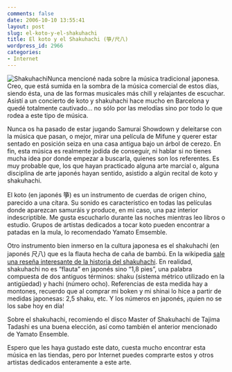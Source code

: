```yaml
---
comments: false
date: 2006-10-10 13:55:41
layout: post
slug: el-koto-y-el-shakuhachi
title: El koto y el Shakuhachi (箏/尺八)
wordpress_id: 2966
categories:
- Internet
---
```


![Shakuhachi](http://www.minid.net/images/shakuhachi.png)Nunca mencioné nada sobre la música tradicional japonesa. Creo, que está sumida en la sombra de la música comercial de estos días, siendo ésta, una de las formas musicales más chill y relajantes de escuchar. Asistí a un concierto de koto y shakuhachi hace mucho en Barcelona y quedé totalmente cautivado... no sólo por las melodías sino por todo lo que rodea a este tipo de música.





Nunca os ha pasado de estar jugando Samurai Showdown y deleitarse con la música que pasan, o mejor, mirar una película de Mifune y querer estar sentado en posición seiza en una casa antigua bajo un árbol de cerezo. En fin, esta música es realmente jodida de conseguir, ni hablar si no tienes mucha idea por donde empezar a buscarla, quienes son los referentes. Es muy probable que, los que hayan practicado alguna arte marcial o, alguna disciplina de arte japonés hayan sentido, asistido a algún recital de koto y shakuhachi.





El koto (en japonés 箏) es un instrumento de cuerdas de origen chino, parecido a una cítara. Su sonido es característico en todas las películas donde aparezcan samuráis y produce, en mi caso, una paz interior indescriptible. Me gusta escucharlo durante las noches mientras leo libros o estudio. Grupos de artistas dedicados a tocar koto pueden encontrar a patadas en la mula, lo recomendado Yamato Emsemble.





Otro instrumento bien inmerso en la cultura japonesa es el shakuhachi (en japonés 尺八) que es la flauta hecha de caña de bambú. En la wikipedia [sale una reseña interesante de la historia del shakuhachi](http://en.wikipedia.org/wiki/Shakuhachi). En realidad, shakuhachi no es “flauta” en japonés sino “1,8 pies”, una palabra compuesta de dos antiguos términos: shaku (sistema métrico utilizado en la antigüedad) y hachi (número ocho). Referencias de esta medida hay a montones, recuerdo que al comprar mi boken y mi shinai lo hice a partir de medidas japonesas: 2,5 shaku, etc. Y los números en japonés, ¡quien no se los sabe hoy en día!





Sobre el shakuhachi, recomiendo el disco Master of Shakuhachi de Tajima Tadashi es una buena elección, así como también el anterior mencionado de Yamato Ensemble.





Espero que les haya gustado este dato, cuesta mucho encontrar esta música en las tiendas, pero por Internet puedes comprarte estos y otros artistas dedicados enteramente a este arte.
